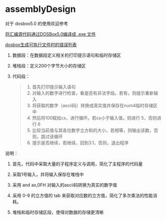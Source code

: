 # assemblyDesign

对于 dosbox5.0 的使用欢迎参考 

[将汇编源代码通过DOSBox5.0编译成 .exe 文件](http://blog.csdn.net/yin__ren/article/details/78984708)

[dosbox生成可执行文件时的错误列表](http://blog.csdn.net/yin__ren/article/details/78985451)

1. 数据段：在数据段定义相关的打印提示语句和临时存储区

2. 堆栈段：定义200个字节大小的存储区

3. 代码段：

   > 1. 首先打印提示输入语句
   > 2. 对输入的数字进行检查，看是否有非法字段。若有，则提示重新输入
   > 3. 将获取的数字（ascii码）转换成真实值并保存在num4临时存储区中
   > 4. 然后将100赋给cx，进行循环。若cx小于输入值，则进行 5，否则进行 6
   > 5. 比较当前值与其各位数字立方和的大小，若相等，则输出该数，否则，跳过该循环
   > 6. 提示是否继续，若继续，回到3.1，否则，退出程序



说明：

1. 首先，代码中采取大量的子程序定义与调用，简化了主程序的代码量

2. 采取1号输入，并将输入保存在堆栈中

3. 采用 and ax,0FH 对输入的ascii码转换为真实的数字值

4. 采用 0-9 的立方值的 tab 来获取对应数的立方值，简化了多次乘法的性能消耗。

5. 堆栈和临时存储区段，使得对数据的存储更清晰